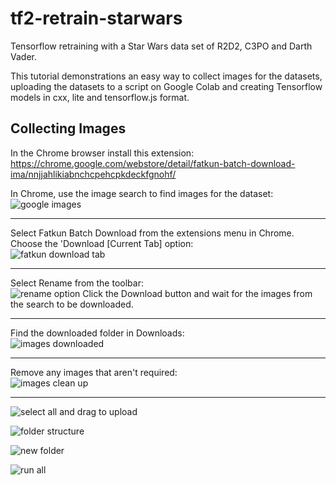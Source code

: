 # tf2-retrain-starwars
Tensorflow retraining with a Star Wars data set of R2D2, C3PO and Darth Vader. 

This tutorial demonstrations an easy way to collect images for the datasets, uploading the datasets to a script on Google Colab and creating Tensorflow models in cxx, lite and tensorflow.js format.

## Collecting Images
In the Chrome browser install this extension: https://chrome.google.com/webstore/detail/fatkun-batch-download-ima/nnjjahlikiabnchcpehcpkdeckfgnohf/

In Chrome, use the image search to find images for the dataset:  
![google images](https://user-images.githubusercontent.com/60509953/106366365-ab1da880-633b-11eb-80b3-c1e6bfb7ec23.jpg)

---

Select Fatkun Batch Download from the extensions menu in Chrome.  
Choose the 'Download [Current Tab] option:  
![fatkun download tab](https://user-images.githubusercontent.com/60509953/106366363-aa851200-633b-11eb-891e-d040443c47ff.jpg)

---

Select Rename from the toolbar:  
![rename option](https://user-images.githubusercontent.com/60509953/106366369-ac4ed580-633b-11eb-8faf-a8f4facda8f3.jpg)
Click the Download button and wait for the images from the search to be downloaded.

---

Find the downloaded folder in Downloads:  
![images downloaded](https://user-images.githubusercontent.com/60509953/106366367-abb63f00-633b-11eb-9873-46cdb83b7160.jpg)

---

Remove any images that aren't required:  
![images clean up](https://user-images.githubusercontent.com/60509953/106366366-ab1da880-633b-11eb-91e4-e073e351f503.jpg)


---


![select all and drag to upload](https://user-images.githubusercontent.com/60509953/106366360-a953e500-633b-11eb-8c12-c3021616fbeb.jpg)  

![folder structure](https://user-images.githubusercontent.com/60509953/106366364-aa851200-633b-11eb-8b24-978ddcf7ce86.jpg)  



![new folder](https://user-images.githubusercontent.com/60509953/106366368-abb63f00-633b-11eb-885f-e0266ccc226d.jpg)  

![run all](https://user-images.githubusercontent.com/60509953/106366370-ac4ed580-633b-11eb-8df9-e89eeaeac820.jpg)  


